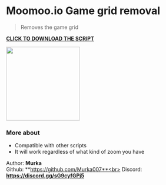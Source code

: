 # Moomoo.io Game grid removal

> Removes the game grid

**[CLICK TO DOWNLOAD THE SCRIPT](https://greasyfork.org/en/scripts/446976-moomoo-io-game-grid-removal)**

<img src="https://i.imgur.com/Cf2GKSe.png" height="200em"/>

### More about
- Compatible with other scripts
- It will work regardless of what kind of zoom you have

Author: **Murka**<br>
Github: **https://github.com/Murka007**<br>
Discord: **https://discord.gg/sG9cyfGPj5**
